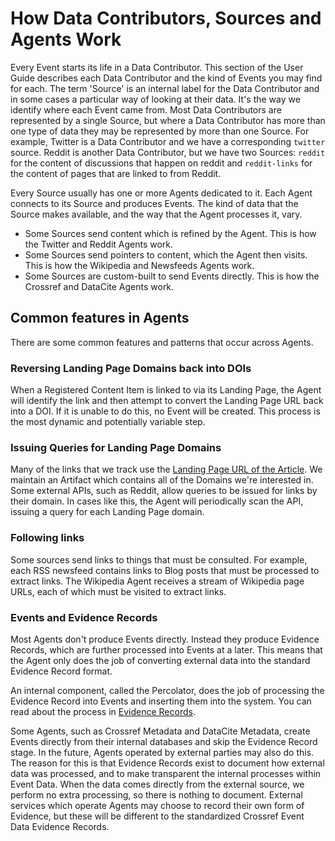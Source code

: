 # How Data Contributors, Sources and Agents Work

Every Event starts its life in a Data Contributor. This section of the User Guide describes each Data Contributor and the kind of Events you may find for each. The term 'Source' is an internal label for the Data Contributor and in some cases a particular way of looking at their data. It's the way we identify where each Event came from. Most Data Contributors are represented by a single Source, but where a Data Contributor has more than one type of data they may be represented by more than one Source. For example, Twitter is a Data Contributor and we have a corresponding `twitter` source. Reddit is another Data Contributor, but we have two Sources: `reddit` for the content of discussions that happen on reddit and `reddit-links` for the content of pages that are linked to from Reddit.

Every Source usually has one or more Agents dedicated to it. Each Agent connects to its Source and produces Events. The kind of data that the Source makes available, and the way that the Agent processes it, vary.

 - Some Sources send content which is refined by the Agent. This is how the Twitter and Reddit Agents work.
 - Some Sources send pointers to content, which the Agent then visits. This is how the Wikipedia and Newsfeeds Agents work.
 - Some Sources are custom-built to send Events directly. This is how the Crossref and DataCite Agents work.

## Common features in Agents

There are some common features and patterns that occur across Agents. 

### Reversing Landing Page Domains back into DOIs

When a Registered Content Item is linked to via its Landing Page, the Agent will identify the link and then attempt to convert the Landing Page URL back into a DOI. If it is unable to do this, no Event will be created. This process is the most dynamic and potentially variable step. 

### Issuing Queries for Landing Page Domains

Many of the links that we track use the [Landing Page URL of the Article](/data/ids-and-urls). We maintain an Artifact which contains all of the Domains we're interested in. Some external APIs, such as Reddit, allow queries to be issued for links by their domain. In cases like this, the Agent will periodically scan the API, issuing a query for each Landing Page domain.

### Following links

Some sources send links to things that must be consulted. For example, each RSS newsfeed contains links to Blog posts that must be processed to extract links. The Wikipedia Agent receives a stream of Wikipedia page URLs, each of which must be visited to extract links.

### Events and Evidence Records

Most Agents don't produce Events directly. Instead they produce Evidence Records, which are further processed into Events at a later. This means that the Agent only does the job of converting external data into the standard Evidence Record format.

An internal component, called the Percolator, does the job of processing the Evidence Record into Events and inserting them into the system. You can read about the process in [Evidence Records](/data/evidence-records). 

Some Agents, such as Crossref Metadata and DataCite Metadata, create Events directly from their internal databases and skip the Evidence Record stage. In the future, Agents operated by external parties may also do this. The reason for this is that Evidence Records exist to document how external data was processed, and to make transparent the internal processes within Event Data. When the data comes directly from the external source, we perform no extra processing, so there is nothing to document. External services which operate Agents may choose to record their own form of Evidence, but these will be different to the standardized Crossref Event Data Evidence Records.
